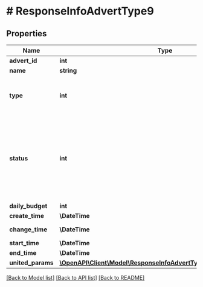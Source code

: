 # # ResponseInfoAdvertType9

## Properties

Name | Type | Description | Notes
------------ | ------------- | ------------- | -------------
**advert_id** | **int** | Идентификатор кампании | [optional]
**name** | **string** | Название кампании | [optional]
**type** | **int** | &lt;dl&gt; &lt;dt&gt;Тип кампании:&lt;/dt&gt; &lt;dd&gt;&lt;code&gt;9&lt;/code&gt; - поиск + каталог &lt;span class&#x3D;\&quot;new\&quot;&gt;new&lt;/span&gt;&lt;/dd&gt; &lt;/dl&gt; | [optional]
**status** | **int** | &lt;dl&gt; &lt;dt&gt;Статус кампании:&lt;/dt&gt; &lt;dd&gt;&lt;code&gt;4&lt;/code&gt; - готова к запуску &lt;span class&#x3D;\&quot;new\&quot;&gt;new&lt;/span&gt;&lt;/dd&gt; &lt;dd&gt;&lt;code&gt;7&lt;/code&gt; - Кампания завершена&lt;/dd&gt; &lt;dd&gt;&lt;code&gt;8&lt;/code&gt; - отказался&lt;/dd&gt; &lt;dd&gt;&lt;code&gt;9&lt;/code&gt; - идут показы&lt;/dd&gt; &lt;dd&gt;&lt;code&gt;11&lt;/code&gt; - Кампания на паузе&lt;/dd&gt; &lt;/dl&gt; | [optional]
**daily_budget** | **int** | Не используется | [optional]
**create_time** | **\DateTime** | Дата создания кампании | [optional]
**change_time** | **\DateTime** | Дата последнего изменения кампании | [optional]
**start_time** | **\DateTime** | Дата запуска кампании | [optional]
**end_time** | **\DateTime** | Дата завершения кампании | [optional]
**united_params** | [**\OpenAPI\Client\Model\ResponseInfoAdvertType9UnitedParamsInner[]**](ResponseInfoAdvertType9UnitedParamsInner.md) |  | [optional]

[[Back to Model list]](../../README.md#models) [[Back to API list]](../../README.md#endpoints) [[Back to README]](../../README.md)
